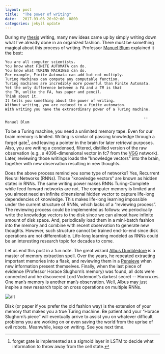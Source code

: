 ```yaml
---
layout: post
title:  "The power of writing"
date:   2017-03-03 20:02:00 -0800
categories: jekyll update
---
```

During my [thesis](http://www.ri.cmu.edu/publication_view.html?pub_id=8016) writing, 
many new ideas came up by simply writing down what I’ve already done in an organized fashion. 
There must be something magical about this process of writing. 
Professor [Manuel Blum](https://www.cs.cmu.edu/~mblum/) explained it the best:
```
You are all computer scientists.
You know what FINITE AUTOMATA can do. 
You know what TURING MACHINES can do. 
For example, Finite Automata can add but not multiply.
Turing Machines can compute any computable function.
Turing machines are incredibly more powerful than Finite Automata.
Yet the only difference between a FA and a TM is that 
the TM, unlike the FA, has paper and pencil.
Think about it. 
It tells you something about the power of writing.
Without writing, you are reduced to a finite automaton.
With writing you have the extraordinary power of a Turing machine.

                                                               -- Manuel Blum
```
To be a Turing machine, you need a unlimited memory tape. Even for our brain memory is limited. 
Writing is similar of passing knowledge through a forget gate[^1], 
and leaving a pointer in the brain for later retrieval purposes. 
Also, you are writing a condensed, filtered, distilled version of the raw observation 
(e.g., a 4096-dimensional vector in fc7 from the [VGG](http://www.robots.ox.ac.uk/~vgg/research/very_deep/) network). 
Later, reviewing those writings loads the "knowledge vectors" into the brain, 
together with new observation resulting in new thoughts. 

Does the above process remind you some type of networks? Yes, Recurrent Neural Networks (RNNs).
Those "knowledge vectors" are known as hidden states in RNNs. The same writing power makes RNNs Turing-Complete while feed forward networks are not. 
The computer memory is limited and you almost need an infinite dimensional hidden vector to 
capture life-long dependencies of knowledge. 
This makes life-long learning impossible under the current structure of RNNs, 
which lacks of a “reviewing process”.  The reviewing process could be implemented as follows: 
we periodically write the knowledge vectors to the disk since we can almost have infinite 
amount of disk space. And, periodically load them in a mini-batch fashion into the memory 
and combine with recent observation to generate new thoughts. However, such structure cannot be 
trained end-to-end since disk operations are not differentiable. Life-long learning modeled as 
RNNs could be an interesting research topic for decades to come. 

Let us end this post in a fun note. The great wizard [Albus Dumbledore]( https://en.wikipedia.org/wiki/Albus_Dumbledore) is a master of memory extraction spell.
Over the years, he repeated extracting important memories into a flask, 
and reviewing them in a [Pensieve](http://harrypotter.wikia.com/wiki/Pensieve) when new information present themselves. 
Finally, when the last piece of evidence (Professor Horace Slughorn’s memory) was found, 
all dots were connected and he discovered Lord Vodemont’s darkest secret -- Horcruxes. 
One man’s memory is another man’s observation. Well, Albus may just inspire a new research topic on cross operations on multiple RNNs. 

![alt](https://xuehanxiongsc.github.io/images/Dumbledore-memory.jpg)

Disk (or paper if you prefer the old fashion way) is the extension of your memory that makes you a true Turing machine. 
Be patient and your “Horace Slughorn’s piece” will eventually arrive to assist you on whatever difficult problems you are working on 
or even saving the world from the uprise of evil robots. Meanwhile, keep on writing. See you next time.

[^1]: forget gate is implemented as a sigmoid layer in LSTM to decide what information to throw away from the cell state. 
